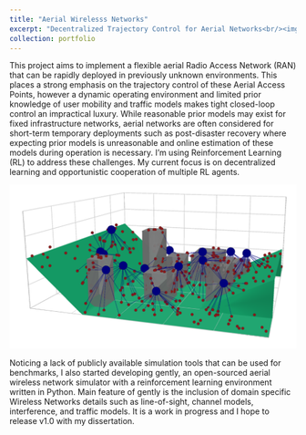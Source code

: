 ```yaml
---
title: "Aerial Wirelesss Networks"
excerpt: "Decentralized Trajectory Control for Aerial Networks<br/><img src='/images/awn_schematic.png'>"
collection: portfolio
---
```


This project aims to implement a flexible aerial Radio Access Network (RAN) that can be rapidly deployed in previously unknown environments. This places a strong emphasis on the trajectory control of these Aerial Access Points, however a dynamic operating environment and limited prior knowledge of user mobility and traffic models makes tight closed-loop control an impractical luxury. While reasonable prior models may exist for fixed infrastructure networks, aerial networks are often considered for short-term temporary deployments such as post-disaster recovery where expecting prior models is unreasonable and online estimation of these models during operation is necessary. I’m using Reinforcement Learning (RL) to address these challenges. My current focus is on decentralized learning and opportunistic cooperation of multiple RL agents.

<img src='/images/sim_example_3d_3d.png'>

Noticing a lack of publicly available simulation tools that can be used for benchmarks, I also started developing gently, an open-sourced aerial wireless network simulator with a reinforcement learning environment written in Python. Main feature of gently is the inclusion of domain specific Wireless Networks details such as line-of-sight, channel models, interference, and traffic models. It is a work in progress and I hope to release v1.0 with my dissertation.